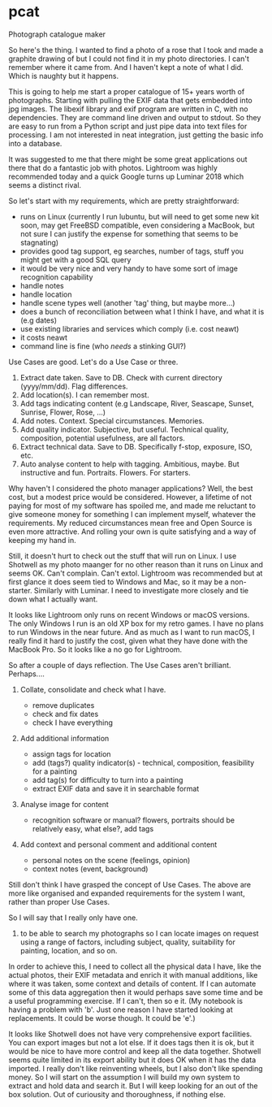 # pcat
Photograph catalogue maker

So here's the thing. I wanted to find a photo of a rose that I took and made a graphite drawing of but I could not find it in my photo directories. I can't remember where it came from. And I haven't kept a note of what I did. Which is naughty but it happens.

This is going to help me start a proper catalogue of 15+ years worth of photographs. Starting with pulling the EXIF data that gets embedded into jpg images. The libexif library and exif program are written in C, with no dependencies. They are command line driven and output to stdout. So they are easy to run from a Python script and just pipe data into text files for processing. I am not interested in neat integration, just getting the basic info into a database.

It was suggested to me that there might be some great applications out there that do a fantastic job with photos. Lightroom was highly recommended today and a quick Google turns up Luminar 2018 which seems a distinct rival. 

So let's start with my requirements, which are pretty straightforward:

* runs on Linux (currently I run lubuntu, but will need to get some new kit soon, may get FreeBSD compatible, even considering a MacBook, but not sure I can justify the expense for something that seems to be stagnating)
* provides good tag support, eg searches, number of tags, stuff you might get with a good SQL query
* it would be very nice and very handy to have some sort of image recognition capability
* handle notes
* handle location
* handle scene types well (another 'tag' thing, but maybe more...)
* does a bunch of reconciliation between what I think I have, and what it is (e.g dates)
* use existing libraries and services which comply (i.e. cost neawt)
* it costs neawt
* command line is fine (who *needs* a stinking GUI?)

Use Cases are good. Let's do a Use Case or three.

1. Extract date taken. Save to DB. Check with current directory (yyyy/mm/dd). Flag differences.
2. Add location(s). I can remember most.
3. Add tags indicating content (e.g Landscape, River, Seascape, Sunset, Sunrise, Flower, Rose, ...)
4. Add notes. Context. Special circumstances. Memories. 
5. Add quality indicator. Subjective, but useful. Technical quality, composition, potential usefulness, are all factors.
6. Extract technical data. Save to DB. Specifically f-stop, exposure, ISO, etc.
7. Auto analyse content to help with tagging. Ambitious, maybe. But instructive and fun. Portraits. Flowers. For starters.

Why haven't I considered the photo manager applications? Well, the best cost, but a modest price would be considered. However, a lifetime of not paying for most of my software has spoiled me, and made me reluctant to give someone money for something I can implement myself, whatever the requirements. My reduced circumstances mean free and Open Source is even more attractive. And rolling your own is quite satisfying and a way of keeping my hand in.

Still, it doesn't hurt to check out the stuff that will run on Linux. I use Shotwell as my photo maanger for no other reason than it runs on Linux and seems OK. Can't complain. Can't extol. Lightroom was recommended  but at first glance it does seem tied to Windows and Mac, so it may be a non-starter. Similarly with Luminar. I need to investigate more closely and tie down what I actually want.

It looks like Lightroom only runs on recent Windows or macOS versions. The only Windows I run is an old XP box for my retro games. I have no plans to run Windows in the near future. And as much as I want to run macOS, I really find it hard to justify the cost, given what they have done with the MacBook Pro. So it looks like a no go for Lightroom.

So after a couple of days reflection. The Use Cases aren't brilliant. Perhaps.... 

1. Collate, consolidate and check what I have.
   * remove duplicates
   * check and fix dates
   * check I have everything
   
2. Add additional information
   * assign tags for location
   * add (tags?) quality indicator(s) - technical, composition, feasibility for a painting
   * add tag(s) for difficulty to turn into a painting
   * extract EXIF data and save it in searchable format
 
3. Analyse image for content
   * recognition software or manual? flowers, portraits should be relatively easy, what else?, add tags
   
4. Add context and personal comment and additional content
   * personal notes on the scene (feelings, opinion)
   * context notes (event, background)

Still don't think I have grasped the concept of Use Cases. The above are more like organised and expanded requirements for the system I want, rather than proper Use Cases.

So I will say that I really only have one.

1. to be able to search my photographs so I can locate images on request using a range of factors, including subject, quality, suitability for painting, location, and so on.
  
In order to achieve this, I need to collect all the physical data I have, like the actual photos, their EXIF metadata and enrich it with manual additions, like where it was taken, some context and details of content. If I can automate some of this data aggregation then it would perhaps save some time and be a useful programming exercise. If I can't, then so e it. (My notebook is having a problem with 'b'. Just one reason I have started looking at replacements. It could be worse though. It could be 'e'.)

It looks like Shotwell does not have very comprehensive export facilities. You can export images but not a lot else. If it does tags then it is ok, but it would be nice to have more control and keep all the data together. Shotwell seems quite limited in its export ability but it does OK  when it has the data imported. I really don't like reinventing wheels, but I also don't like spending money. So I will start on the assumption I will build my own system to extract and hold data and search it. But I will keep looking for an out of the box solution. Out of curiousity and thoroughness, if nothing else.

